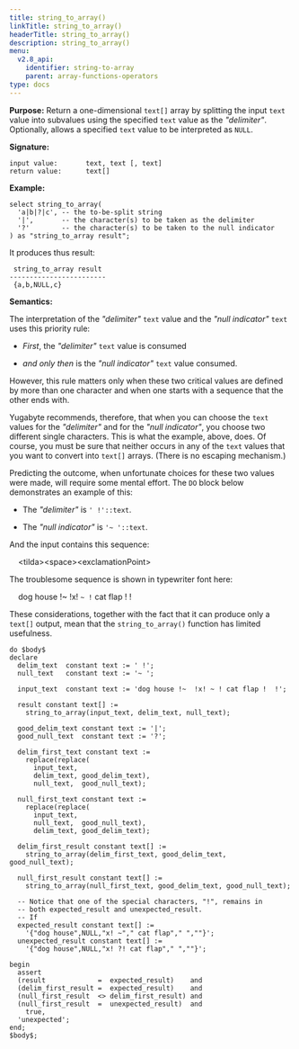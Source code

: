 ```yaml
---
title: string_to_array()
linkTitle: string_to_array()
headerTitle: string_to_array()
description: string_to_array()
menu:
  v2.8_api:
    identifier: string-to-array
    parent: array-functions-operators
type: docs
---
```

**Purpose:** Return a one-dimensional `text[]` array by splitting the input `text` value into subvalues using the specified `text` value as the _"delimiter"_. Optionally, allows a specified `text` value to be interpreted as `NULL`.

**Signature:**

```
input value:       text, text [, text]
return value:      text[]
```
**Example:**

```plpgsql
select string_to_array(
  'a|b|?|c', -- the to-be-split string
  '|',       -- the character(s) to be taken as the delimiter
  '?'        -- the character(s) to be taken to the null indicator
) as "string_to_array result";
```

It produces thus result:

```
 string_to_array result
------------------------
 {a,b,NULL,c}
```

**Semantics:**

The interpretation of the _"delimiter"_ `text` value and the _"null indicator"_ `text` uses this priority rule:

- _First_, the _"delimiter"_ `text` value is consumed

- _and only then_ is the _"null indicator"_ `text` value consumed.

However, this rule matters only when these two critical values are defined by more than one character and when one starts with a sequence that the other ends with.

Yugabyte recommends, therefore, that when you can choose the `text` values for the _"delimiter"_ and for the _"null indicator"_, you choose two different single characters. This is what the example, above, does. Of course, you must be sure that neither occurs in any of the `text` values that you want to convert into `text[]` arrays. (There is no escaping mechanism.)

Predicting the outcome, when unfortunate choices for these two values were made, will require some mental effort. The `DO` block below demonstrates an example of this:

- The _"delimiter"_ is `' !'::text`.

- The _"null indicator"_ is `'~ '::text`.

And the input contains this sequence:

&#160;&#160;&#160; &#60;tilda&#62;&#60;space&#62;&#60;exclamationPoint&#62;

The troublesome sequence is shown in typewriter font here:

&#160;&#160;&#160; dog house !~  !x! `~ !` cat flap !  !

These considerations, together with the fact that it can produce only a `text[]` output, mean that the `string_to_array()` function has limited usefulness.

```plpgsql
do $body$
declare
  delim_text  constant text := ' !';
  null_text   constant text := '~ ';

  input_text  constant text := 'dog house !~  !x! ~ ! cat flap !  !';

  result constant text[] :=
    string_to_array(input_text, delim_text, null_text);

  good_delim_text constant text := '|';
  good_null_text  constant text := '?';

  delim_first_text constant text :=
    replace(replace(
      input_text,
      delim_text, good_delim_text),
      null_text,  good_null_text);

  null_first_text constant text :=
    replace(replace(
      input_text,
      null_text,  good_null_text),
      delim_text, good_delim_text);

  delim_first_result constant text[] :=
    string_to_array(delim_first_text, good_delim_text, good_null_text);

  null_first_result constant text[] :=
    string_to_array(null_first_text, good_delim_text, good_null_text);

  -- Notice that one of the special characters, "!", remains in
  -- both expected_result and unexpected_result.
  -- If
  expected_result constant text[] :=
    '{"dog house",NULL,"x! ~"," cat flap"," ",""}';
  unexpected_result constant text[] :=
    '{"dog house",NULL,"x! ?! cat flap"," ",""}';

begin
  assert
  (result             =  expected_result)    and
  (delim_first_result =  expected_result)    and
  (null_first_result  <> delim_first_result) and
  (null_first_result  =  unexpected_result)  and
    true,
  'unexpected';
end;
$body$;
```
